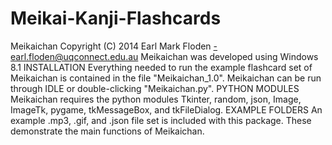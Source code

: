 Meikai-Kanji-Flashcards
=======================

Meikaichan   Copyright (C) 2014 Earl Mark Floden -earl.floden@uqconnect.edu.au  Meikaichan was developed using Windows 8.1  INSTALLATION  Everything needed to run the example flashcard set of Meikaichan is contained in the file "Meikaichan_1.0". Meikaichan can be run through IDLE or double-clicking "Meikaichan.py".  PYTHON MODULES  Meikaichan requires the python modules Tkinter, random, json, Image, ImageTk, pygame, tkMessageBox, and tkFileDialog.   EXAMPLE FOLDERS  An example .mp3, .gif, and .json file set is included with this package. These demonstrate the main functions of Meikaichan.

